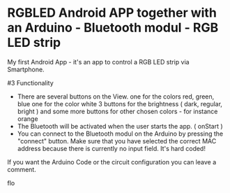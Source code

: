 RGBLED Android APP together with an Arduino - Bluetooth modul - RGB LED strip
======

My first Android App - it's an app to control a RGB LED strip via Smartphone. 


#3 Functionality
- There are several buttons on the View. 
one for the colors red, green, blue
one for the color white
3 buttons for the brightness ( dark, regular, bright )
and some more buttons for other chosen colors - for instance orange
- The Bluetooth will be activated when the user starts the app. ( onStart )
- You can connect to the Bluetooth modul on the Arduino by pressing the "connect" button. Make sure that you have selected the correct MAC address because there is currently no input field. It's hard coded!


If you want the Arduino Code or the  circuit configuration you can leave a comment. 

flo

